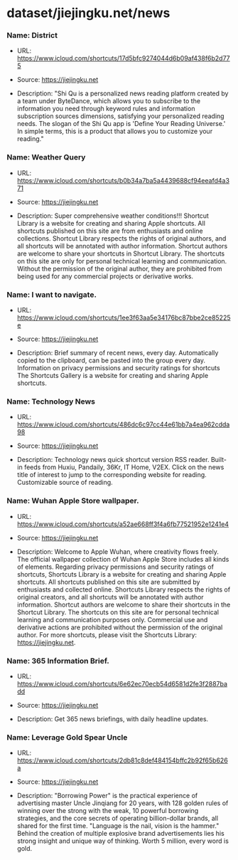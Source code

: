 # dataset/jiejingku.net/news

### Name: District

- URL: https://www.icloud.com/shortcuts/17d5bfc9274044d6b09af438f6b2d775

- Source: https://jiejingku.net

- Description: "Shi Qu is a personalized news reading platform created by a team under ByteDance, which allows you to subscribe to the information you need through keyword rules and information subscription sources dimensions, satisfying your personalized reading needs. The slogan of the Shi Qu app is 'Define Your Reading Universe.' In simple terms, this is a product that allows you to customize your reading."

### Name: Weather Query

- URL: https://www.icloud.com/shortcuts/b0b34a7ba5a4439688cf94eeafd4a371

- Source: https://jiejingku.net

- Description: Super comprehensive weather conditions!!! Shortcut Library is a website for creating and sharing Apple shortcuts. All shortcuts published on this site are from enthusiasts and online collections. Shortcut Library respects the rights of original authors, and all shortcuts will be annotated with author information. Shortcut authors are welcome to share your shortcuts in Shortcut Library. The shortcuts on this site are only for personal technical learning and communication. Without the permission of the original author, they are prohibited from being used for any commercial projects or derivative works.

### Name: I want to navigate.

- URL: https://www.icloud.com/shortcuts/1ee3f63aa5e34176bc87bbe2ce85225e

- Source: https://jiejingku.net

- Description: Brief summary of recent news, every day. Automatically copied to the clipboard, can be pasted into the group every day. Information on privacy permissions and security ratings for shortcuts The Shortcuts Gallery is a website for creating and sharing Apple shortcuts.

### Name: Technology News

- URL: https://www.icloud.com/shortcuts/486dc6c97cc44e61bb7a4ea962cdda98

- Source: https://jiejingku.net

- Description: Technology news quick shortcut version RSS reader. Built-in feeds from Huxiu, Pandaily, 36Kr, IT Home, V2EX. Click on the news title of interest to jump to the corresponding website for reading. Customizable source of reading.

### Name: Wuhan Apple Store wallpaper.

- URL: https://www.icloud.com/shortcuts/a52ae668ff3f4a6fb77521952e1241e4

- Source: https://jiejingku.net

- Description: Welcome to Apple Wuhan, where creativity flows freely. The official wallpaper collection of Wuhan Apple Store includes all kinds of elements. Regarding privacy permissions and security ratings of shortcuts, Shortcuts Library is a website for creating and sharing Apple shortcuts. All shortcuts published on this site are submitted by enthusiasts and collected online. Shortcuts Library respects the rights of original creators, and all shortcuts will be annotated with author information. Shortcut authors are welcome to share their shortcuts in the Shortcut Library. The shortcuts on this site are for personal technical learning and communication purposes only. Commercial use and derivative actions are prohibited without the permission of the original author. For more shortcuts, please visit the Shortcuts Library: https://jiejingku.net.

### Name: 365 Information Brief.

- URL: https://www.icloud.com/shortcuts/6e62ec70ecb54d6581d2fe3f2887badd

- Source: https://jiejingku.net

- Description: Get 365 news briefings, with daily headline updates.

### Name: Leverage Gold Spear Uncle

- URL: https://www.icloud.com/shortcuts/2db81c8def484154bffc2b92f65b626a

- Source: https://jiejingku.net

- Description: "Borrowing Power" is the practical experience of advertising master Uncle Jinqiang for 20 years, with 128 golden rules of winning over the strong with the weak, 10 powerful borrowing strategies, and the core secrets of operating billion-dollar brands, all shared for the first time. "Language is the nail, vision is the hammer." Behind the creation of multiple explosive brand advertisements lies his strong insight and unique way of thinking. Worth 5 million, every word is gold.

